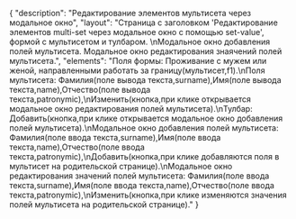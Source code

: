 {
"description": "Редактирование элемeнтов мультисета через модальное окно",
"layout": "Страница с заголовком 'Редактирование элемeнтов multi-set через модальное окно c помощью set-value', формой с мультисетом и тулбаром. \nМодальное окно добавления полей мультисета. Модальное окно редактирования знаячений полей мультисета.",
"elements": "Поля формы: Проживание с мужем или женой, направленными работать за границу(мультисет,f1).\nПоля мультисета: Фамилия(поле вывода текста,surname),Имя(поле вывода текста,name),Отчество(поле вывода текста,patronymic),\nИзменить(кнопка,при клике открывается модальное окно редактирования полей мультисета).\nТулбар: Добавить(кнопка,при клике открывается модальное окно добавления полей мультисета).\nМодальное окно добавления полей мультисета: Фамилия(поле ввода текста,surname),Имя(поле ввода текста,name),Отчество(поле ввода текста,patronymic),\nДобавить(кнопка,при клике добавляются поля в мультисет на родительской странице).\nМодальное окно редактирования значений полей мультисета: Фамилия(поле ввода текста,surname),Имя(поле ввода текста,name),Отчество(поле ввода текста,patronymic),\nИзменить(кнопка,при клике изменяются значения полей мультисета на родительской странице)."
}